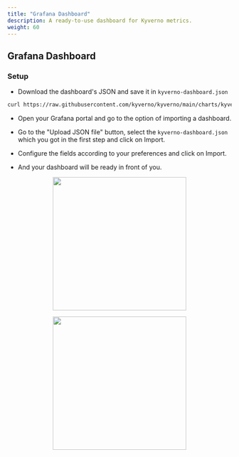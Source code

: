 ```yaml
---
title: "Grafana Dashboard" 
description: A ready-to-use dashboard for Kyverno metrics.
weight: 60
---
```


## Grafana Dashboard

### Setup

* Download the dashboard's JSON and save it in `kyverno-dashboard.json`

```sh
curl https://raw.githubusercontent.com/kyverno/kyverno/main/charts/kyverno/charts/grafana/dashboard/dashboard.json -o kyverno-dashboard.json
```

* Open your Grafana portal and go to the option of importing a dashboard.

* Go to the "Upload JSON file" button, select the `kyverno-dashboard.json` which you got in the first step and click on Import.

* Configure the fields according to your preferences and click on Import.

* And your dashboard will be ready in front of you.

<p align="center"><img src="../assets/dashboard-example-1.png" height="300px"/></p>
<p align="center"><img src="../assets/dashboard-example-2.png" height="300px" /></p>
